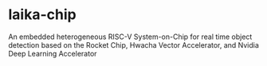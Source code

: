 # laika-chip
 An embedded heterogeneous RISC-V System-on-Chip for real time object detection based on the Rocket Chip, Hwacha Vector Accelerator, and Nvidia Deep Learning Accelerator
